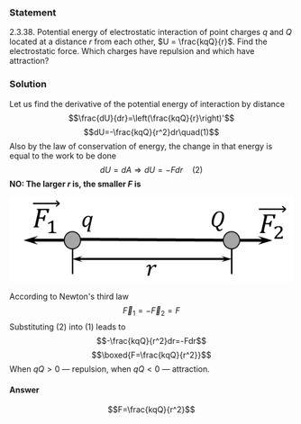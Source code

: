 ###  Statement 

$2.3.38.$ Potential energy of electrostatic interaction of point charges $q$ and $Q$ located at a distance $r$ from each other, $U = \frac{kqQ}{r}$. Find the electrostatic force. Which charges have repulsion and which have attraction? 

### Solution

Let us find the derivative of the potential energy of interaction by distance $$\frac{dU}{dr}=\left(\frac{kqQ}{r}\right)'$$ $$dU=-\frac{kqQ}{r^2}dr\quad(1)$$ Also by the law of conservation of energy, the change in that energy is equal to the work to be done $$dU=dA\Rightarrow dU=-Fdr\quad(2)$$ __NO: The larger $r$ is, the smaller $F$ is__

![ Forces acting on the system |587x178, 46%](../../img/2.3.38/draw.png)

According to Newton's third law $$\vec{F}_1=-\vec{F}_2=F$$ Substituting $(2)$ into $(1)$ leads to $$-\frac{kqQ}{r^2}dr=-Fdr$$ $$\boxed{F=\frac{kqQ}{r^2}}$$ When $qQ > 0$ — repulsion, when $qQ < 0$ — attraction. 

#### Answer

$$F=\frac{kqQ}{r^2}$$ 
